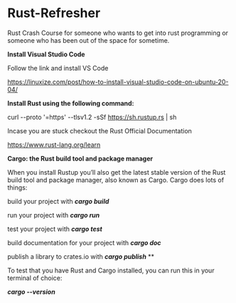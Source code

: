 # **Rust-Refresher**
Rust Crash Course for someone who wants to get into rust programming or someone who has been out of the space for sometime.

**Install Visual Studio Code**

Follow the link and install VS Code

https://linuxize.com/post/how-to-install-visual-studio-code-on-ubuntu-20-04/

**Install Rust using the following command:**

curl --proto '=https' --tlsv1.2 -sSf https://sh.rustup.rs | sh

Incase you are stuck checkout the Rust Official Documentation

https://www.rust-lang.org/learn

**Cargo: the Rust build tool and package manager**

When you install Rustup you’ll also get the latest stable version of the Rust build tool and package manager, also known as Cargo. Cargo does lots of things:

build your project with **_cargo build_**

run your project with **_cargo run_**

test your project with **_cargo test_**

build documentation for your project with **_cargo doc_**

publish a library to crates.io with **_cargo publish_**
**

To test that you have Rust and Cargo installed, you can run this in your terminal of choice:

**_cargo --version_**


